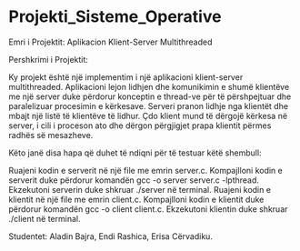 # Projekti_Sisteme_Operative
Emri i Projektit: Aplikacion Klient-Server Multithreaded

Pershkrimi i Projektit:

Ky projekt është një implementim i një aplikacioni klient-server multithreaded. 
Aplikacioni lejon lidhjen dhe komunikimin e shumë klientëve me një server duke përdorur konceptin e thread-ve për të përshpejtuar dhe paralelizuar procesimin e kërkesave.
Serveri pranon lidhje nga klientët dhe mbajt një listë të klientëve të lidhur.
Çdo klient mund të dërgojë kërkesa në server, i cili i proceson ato dhe dërgon përgjigjet prapa klientit përmes radhës së mesazheve.


Këto janë disa hapa që duhet të ndiqni për të testuar këtë shembull:

Ruajeni kodin e serverit në një file me emrin server.c.
Kompajlloni kodin e serverit duke përdorur komandën gcc -o server server.c -lpthread.
Ekzekutoni serverin duke shkruar ./server në terminal.
Ruajeni kodin e klientit në një file me emrin client.c.
Kompajlloni kodin e klientit duke përdorur komandën gcc -o client client.c.
Ekzekutoni klientin duke shkruar ./client në terminal.


Studentet:
Aladin Bajra,
Endi Rashica,
Erisa Cërvadiku.
